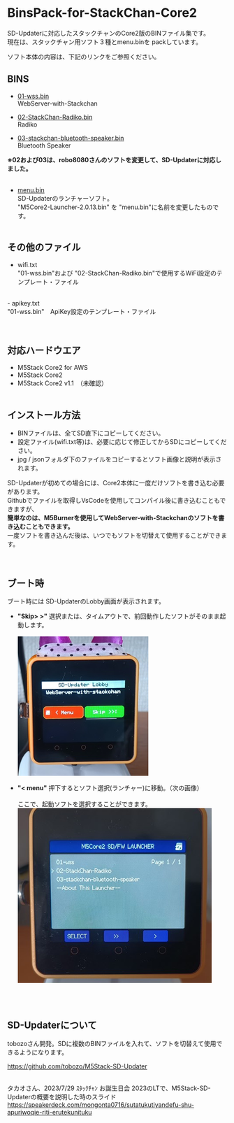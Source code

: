 # BinsPack-for-StackChan-Core2

SD-Updaterに対応したスタックチャンのCore2版のBINファイル集です。<br>
現在は、スタックチャン用ソフト３種とmenu.binを packしています。

ソフト本体の内容は、下記のリンクをご参照ください。

## BINS

- [01-wss.bin](https://github.com/NoRi-230401/WebServer-with-stackchan)<br>
  WebServer-with-Stackchan

- [02-StackChan-Radiko.bin](https://github.com/NoRi-230401/SDU-M5Unified_StackChan_Radiko)<br>
Radiko

- [03-stackchan-bluetooth-speaker.bin](https://github.com/NoRi-230401/SDU-stackchan-bluetooth-simple)<br>
  Bluetooth Speaker

<b>※02および03は、robo8080さんのソフトを変更して、SD-Updaterに対応しました。</b><br>
<br>
- [menu.bin](https://github.com/tobozo/M5Stack-SD-Updater/releases)<br>
SD-Updaterのランチャーソフト。<br>
"M5Core2-Launcher-2.0.13.bin" を "menu.bin"に名前を変更したものです。
<br><br>

## その他のファイル
- wifi.txt<br>
  "01-wss.bin"および "02-StackChan-Radiko.bin"で使用するWiFi設定のテンプレート・ファイル<br>
<br>
- apikey.txt<br>
"01-wss.bin"　ApiKey設定のテンプレート・ファイル<br>
<br><br>

## 対応ハードウエア
- M5Stack Core2 for AWS<br>
- M5Stack Core2 <br>
- M5Stack Core2 v1.1　（未確認）<br><br>

## インストール方法
- BINファイルは、全てSD直下にコピーしてください。<br>
- 設定ファイル(wifi.txt等)は、必要に応じて修正してからSDにコピーしてください。<br>
- jpg / jsonフォルダ下のファイルをコピーするとソフト画像と説明が表示されます。<br>

SD-Updaterが初めての場合には、Core2本体に一度だけソフトを書き込む必要があります。<br>
Githubでファイルを取得しVsCodeを使用してコンパイル後に書き込むこともできますが、<br>
<b>簡単なのは、M5Burnerを使用してWebServer-with-Stackchanのソフトを書き込むこともできます。</b><br>
一度ソフトを書き込んだ後は、いつでもソフトを切替えて使用することができます。<br>
<br><br>

## ブート時
ブート時には SD-UpdaterのLobby画面が表示されます。<br>

- <b>"Skip> >"</b> 選択または、タイムアウトで、前回動作したソフトがそのまま起動します。<br><br>
![画像](images/wss-sdupdater.jpg)<br>

- <b>"< menu"</b>  押下するとソフト選択(ランチャー)に移動。（次の画像）<br>
<br>ここで、起動ソフトを選択することができます。<br>
![画像](images/IMG_menu.jpg )<br>

<br><br>
## SD-Updaterについて
tobozoさん開発。SDに複数のBINファイルを入れて、ソフトを切替えて使用できるようになります。<br>

 https://github.com/tobozo/M5Stack-SD-Updater<br><br>


タカオさん、2023/7/29 ｽﾀｯｸﾁｬﾝ お誕生日会 2023のLTで、M5Stack-SD-Updaterの概要を説明した時のスライド
https://speakerdeck.com/mongonta0716/sutatukutiyandefu-shu-apuriwoqie-riti-erutekunituku